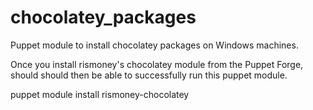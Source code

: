 chocolatey_packages
===================

Puppet module to install chocolatey packages on Windows machines.

Once you install rismoney's chocolatey module from the Puppet Forge, should should then be able to successfully run 
this puppet module.

  puppet module install rismoney-chocolatey
